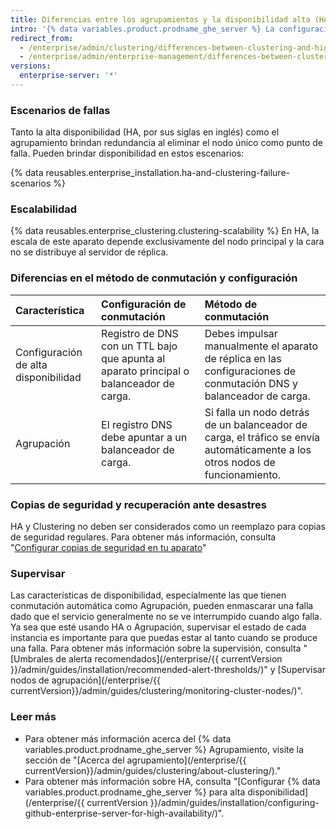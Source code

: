 ```yaml
---
title: Diferencias entre los agrupamientos y la disponibilidad alta (HA)
intro: '{% data variables.product.prodname_ghe_server %} La configuración de alta disponibilidad es una configuración de conmutación primaria/secundaria que brinda redundancia mientras que el agrupamiento brinda redundancia y escalabilidad al distribuir cargas de lectura y escritura entre múltiples nodos.'
redirect_from:
  - /enterprise/admin/clustering/differences-between-clustering-and-high-availability-ha
  - /enterprise/admin/enterprise-management/differences-between-clustering-and-high-availability-ha
versions:
  enterprise-server: '*'
---
```


### Escenarios de fallas

Tanto la alta disponibilidad (HA, por sus siglas en inglés) como el agrupamiento brindan redundancia al eliminar el nodo único como punto de falla. Pueden brindar disponibilidad en estos escenarios:

{% data reusables.enterprise_installation.ha-and-clustering-failure-scenarios %}

### Escalabilidad

{% data reusables.enterprise_clustering.clustering-scalability %} En HA, la escala de este aparato depende exclusivamente del nodo principal y la cara no se distribuye al servidor de réplica.

### Diferencias en el método de conmutación y configuración

| Característica                       | Configuración de conmutación                                                            | Método de conmutación                                                                                                        |
|:------------------------------------ |:--------------------------------------------------------------------------------------- |:---------------------------------------------------------------------------------------------------------------------------- |
| Configuración de alta disponibilidad | Registro de DNS con un TTL bajo que apunta al aparato principal o balanceador de carga. | Debes impulsar manualmente el aparato de réplica en las configuraciones de conmutación DNS y balanceador de carga.           |
| Agrupación                           | El registro DNS debe apuntar a un balanceador de carga.                                 | Si falla un nodo detrás de un balanceador de carga, el tráfico se envía automáticamente a los otros nodos de funcionamiento. |

### Copias de seguridad y recuperación ante desastres

HA y Clustering no deben ser considerados como un reemplazo para copias de seguridad regulares. Para obtener más información, consulta "[Configurar copias de seguridad en tu aparato](/enterprise/admin/guides/installation/configuring-backups-on-your-appliance)"

### Supervisar

Las características de disponibilidad, especialmente las que tienen conmutación automática como Agrupación, pueden enmascarar una falla dado que el servicio generalmente no se ve interrumpido cuando algo falla. Ya sea que esté usando HA o Agrupación, supervisar el estado de cada instancia es importante para que puedas estar al tanto cuando se produce una falla. Para obtener más información sobre la supervisión, consulta "
[Umbrales de alerta recomendados](/enterprise/{{ currentVersion }}/admin/guides/installation/recommended-alert-thresholds/)" y [Supervisar nodos de agrupación](/enterprise/{{ currentVersion}}/admin/guides/clustering/monitoring-cluster-nodes/)".</p> 



### Leer más

- Para obtener más información acerca del {% data variables.product.prodname_ghe_server %} Agrupamiento, visite la sección de "[Acerca del agrupamiento](/enterprise/{{ currentVersion}}/admin/guides/clustering/about-clustering/)."
- Para obtener más información sobre HA, consulta "[Configurar {% data variables.product.prodname_ghe_server %} para alta disponibilidad](/enterprise/{{ currentVersion }}/admin/guides/installation/configuring-github-enterprise-server-for-high-availability/)".
